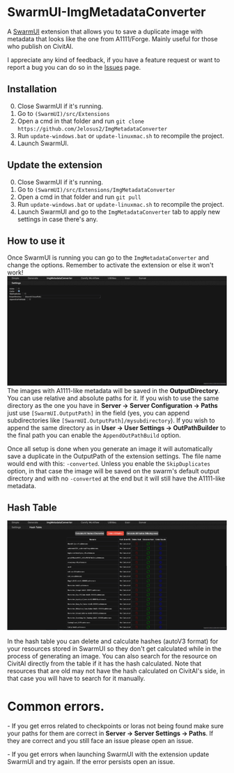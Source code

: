 # SwarmUI-ImgMetadataConverter

A [SwarmUI](https://github.com/mcmonkeyprojects/SwarmUI) extension that allows you to save a duplicate image with metadata that looks like the one from A1111/Forge. Mainly useful for those who publish on CivitAI.

I appreciate any kind of feedback, if you have a feature request or want to report a bug you can do so in the [Issues](https://github.com/Jelosus2/ImgMetadataConverter/issues) page.

## Installation
0. Close SwarmUI if it's running.
1. Go to `(SwarmUI)/src/Extensions`
2. Open a cmd in that folder and run `git clone https://github.com/Jelosus2/ImgMetadataConverter`
3. Run `update-windows.bat` or `update-linuxmac.sh` to recompile the project.
4. Launch SwarmUI.

## Update the extension
0. Close SwarmUI if it's running.
1. Go to `(SwarmUI)/src/Extensions/ImgMetadataConverter`
2. Open a cmd in that folder and run `git pull`
3. Run `update-windows.bat` or `update-linuxmac.sh` to recompile the project.
4. Launch SwarmUI and go to the `ImgMetadataConverter` tab to apply new settings in case there's any.

## How to use it
Once SwarmUI is running you can go to the `ImgMetadataConverter` and change the options. Remember to activate the extension or else it won't work!
![demo image](./images/Screenshot_5.png)
The images with A1111-like metadata will be saved in the **OutputDirectory**. You can use relative and absolute paths for it. If you wish to use the same directory as the one you have in **Server -> Server Configuration -> Paths** just use `[SwarmUI.OutputPath]` in the field (yes, you can append subdirectories like `[SwarmUI.OutputPath]/mysubdirectory`). If you wish to append the same directory as in **User -> User Settings -> OutPathBuilder** to the final path you can enable the `AppendOutPathBuild` option.

Once all setup is done when you generate an image it will automatically save a duplicate in the OutputPath of the extension settings. The file name would end with this: `-converted`. Unless you enable the `SkipDuplicates` option, in that case the image will be saved on the swarm's default output directory and with no `-converted` at the end but it will still have the A1111-like metadata.

## Hash Table

![hash table](./images/Screenshot_6.png)

In the hash table you can delete and calculate hashes (autoV3 format) for your resources stored in SwarmUI so they don't get calculated while in the process of generating an image. You can also search for the resource on CivitAI directly from the table if it has the hash calculated. Note that resources that are old may not have the hash calculated on CivitAI's side, in that case you will have to search for it manually.

# Common errors.

\- If you get erros related to checkpoints or loras not being found make sure your paths for them are correct in **Server -> Server Settings -> Paths**. If they are correct and you still face an issue please open an issue.

\- If you get errors when launching SwarmUI with the extension update SwarmUI and try again. If the error persists open an issue.